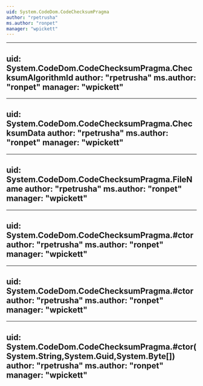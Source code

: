```yaml
---
uid: System.CodeDom.CodeChecksumPragma
author: "rpetrusha"
ms.author: "ronpet"
manager: "wpickett"
---
```


---
uid: System.CodeDom.CodeChecksumPragma.ChecksumAlgorithmId
author: "rpetrusha"
ms.author: "ronpet"
manager: "wpickett"
---

---
uid: System.CodeDom.CodeChecksumPragma.ChecksumData
author: "rpetrusha"
ms.author: "ronpet"
manager: "wpickett"
---

---
uid: System.CodeDom.CodeChecksumPragma.FileName
author: "rpetrusha"
ms.author: "ronpet"
manager: "wpickett"
---

---
uid: System.CodeDom.CodeChecksumPragma.#ctor
author: "rpetrusha"
ms.author: "ronpet"
manager: "wpickett"
---

---
uid: System.CodeDom.CodeChecksumPragma.#ctor
author: "rpetrusha"
ms.author: "ronpet"
manager: "wpickett"
---

---
uid: System.CodeDom.CodeChecksumPragma.#ctor(System.String,System.Guid,System.Byte[])
author: "rpetrusha"
ms.author: "ronpet"
manager: "wpickett"
---
